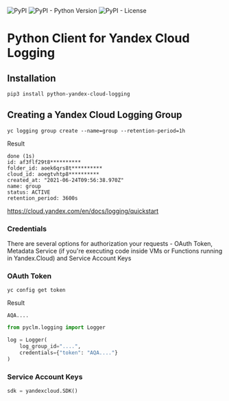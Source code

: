 ![PyPI](https://img.shields.io/pypi/v/python-yandex-cloud-logging)
![PyPI - Python Version](https://img.shields.io/pypi/pyversions/python-yandex-cloud-logging)
![PyPI - License](https://img.shields.io/pypi/l/python-yandex-cloud-logging)


# Python Client for Yandex Cloud Logging
 


## Installation

    pip3 install python-yandex-cloud-logging

## Creating a Yandex Cloud Logging Group

    yc logging group create --name=group --retention-period=1h

Result

    done (1s)
    id: af3flf29t8**********
    folder_id: aoek6qrs8t**********
    cloud_id: aoegtvhtp8**********
    created_at: "2021-06-24T09:56:38.970Z"
    name: group
    status: ACTIVE
    retention_period: 3600s

https://cloud.yandex.com/en/docs/logging/quickstart

### Credentials

There are several options for authorization your requests - OAuth Token, Metadata Service (if you're executing code inside VMs or Functions running in Yandex.Cloud) and Service Account Keys

### OAuth Token
    yc config get token

Result

    AQA....


```python
from pyclm.logging import Logger 

log = Logger(
    log_group_id="....",
    credentials={"token": "AQA...."}
)

```

### Service Account Keys


```python
sdk = yandexcloud.SDK()
```
